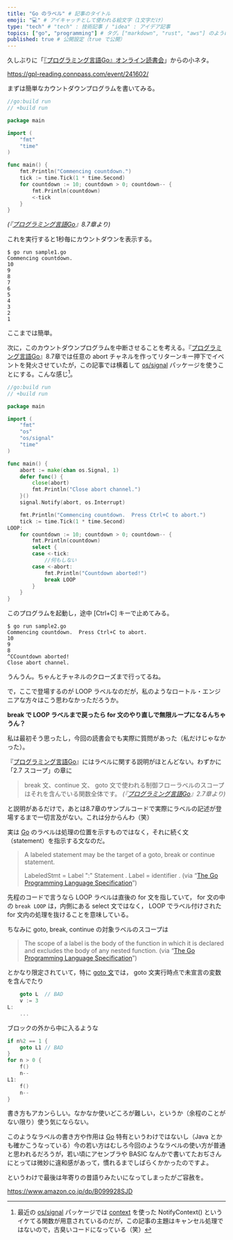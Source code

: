 ```yaml
---
title: "Go のラベル" # 記事のタイトル
emoji: "💻" # アイキャッチとして使われる絵文字（1文字だけ）
type: "tech" # "tech" : 技術記事 / "idea" : アイデア記事
topics: ["go", "programming"] # タグ。["markdown", "rust", "aws"] のように指定する
published: true # 公開設定（true で公開）
---
```


久しぶりに「[『プログラミング言語Go』オンライン読書会](https://gpl-reading.connpass.com/)」からの小ネタ。

https://gpl-reading.connpass.com/event/241602/

まずは簡単なカウントダウンプログラムを書いてみる。

```go:sample1.go
//go:build run
// +build run

package main

import (
    "fmt"
    "time"
)

func main() {
    fmt.Println("Commencing countdown.")
    tick := time.Tick(1 * time.Second)
    for countdown := 10; countdown > 0; countdown-- {
        fmt.Println(countdown)
        <-tick
    }
}
```
*(『[プログラミング言語Go]』8.7章より)*

これを実行すると1秒毎にカウントダウンを表示する。

```
$ go run sample1.go 
Commencing countdown.
10
9
8
7
6
5
4
3
2
1
```

ここまでは簡単。

次に，このカウントダウンプログラムを中断させることを考える。『[プログラミング言語Go]』8.7章では任意の abort チャネルを作ってリターンキー押下でイベントを発火させていたが，この記事では横着して [os/signal] パッケージを使うことにする。こんな感じ[^ctx1]。

[^ctx1]: 最近の [os/signal] パッケージでは [context] を使った NotifyContext() というイケてる関数が用意されているのだが，この記事の主題はキャンセル処理ではないので，古臭いコードになっている（笑）

```go:sample2.go
//go:build run
// +build run

package main

import (
    "fmt"
    "os"
    "os/signal"
    "time"
)

func main() {
    abort := make(chan os.Signal, 1)
    defer func() {
        close(abort)
        fmt.Println("Close abort channel.")
    }()
    signal.Notify(abort, os.Interrupt)

    fmt.Println("Commencing countdown.  Press Ctrl+C to abort.")
    tick := time.Tick(1 * time.Second)
LOOP:
    for countdown := 10; countdown > 0; countdown-- {
        fmt.Println(countdown)
        select {
        case <-tick:
            //何もしない
        case <-abort:
            fmt.Println("Countdown aborted!")
            break LOOP
        }
    }
}
```

このプログラムを起動し，途中 [Ctrl+C] キーで止めてみる。

```
$ go run sample2.go 
Commencing countdown.  Press Ctrl+C to abort.
10
9
8
^CCountdown aborted!
Close abort channel.
```

うんうん。ちゃんとチャネルのクローズまで行ってるね。

で，ここで登場するのが LOOP ラベルなのだが，私のようなロートル・エンジニアな方々はこう思わなかっただろうか。

**break で LOOP ラベルまで戻ったら for 文のやり直しで無限ループになるんちゃうん？**

私は最初そう思ったし，今回の読書会でも実際に質問があった（私だけじゃなかった）。

『[プログラミング言語Go]』にはラベルに関する説明がほとんどない。わずかに「2.7 スコープ」の章に

> break 文、continue 文、 goto 文で使われる制御フローラベルのスコープはそれを含んでいる関数全体です。
*(『[プログラミング言語Go]』2.7章より)*

と説明があるだけで，あとは8.7章のサンプルコードで実際にラベルの記述が登場するまで一切言及がない。これは分からんわ（笑）

実は [Go] のラベルは処理の位置を示すものではなく，それに続く文（statement）を指示する文なのだ。

> A labeled statement may be the target of a goto, break or continue statement.
>
> LabeledStmt = Label ":" Statement .
> Label       = identifier .
(via “[The Go Programming Language Specification](https://go.dev/ref/spec#Labeled_statements)”)


先程のコードで言うなら LOOP ラベルは直後の for 文を指していて， for 文の中の `break LOOP` は，内側にある select 文ではなく， LOOP でラベル付けされた for 文内の処理を抜けることを意味している。

ちなみに goto, break, continue の対象ラベルのスコープは

> The scope of a label is the body of the function in which it is declared and excludes the body of any nested function.
(via “[The Go Programming Language Specification](https://go.dev/ref/spec#Label_scopes)”)

とかなり限定されていて，特に [goto 文](https://go.dev/ref/spec#Goto_statements)では， goto 文実行時点で未宣言の変数を含んでたり

```go
    goto L  // BAD
    v := 3
L:
    ...
```

ブロックの外から中に入るような

```go
if n%2 == 1 {
    goto L1 // BAD
}
for n > 0 {
    f()
    n--
L1:
    f()
    n--
}
```

書き方もアカンらしい。なかなか使いどころが難しい，というか（余程のことがない限り）使う気にならない。

このようなラベルの書き方や作用は [Go] 特有というわけではないし（Java とかも確かこうなっている）今の若い方はむしろ今回のようなラベルの使い方が普通と思われるだろうが，若い頃にアセンブラや BASIC なんかで書いてたおぢさんにとっては微妙に違和感があって，慣れるまでしばらくかかったのですよ。

というわけで最後は年寄りの昔語りみたいになってしまったがご容赦を。

https://www.amazon.co.jp/dp/B099928SJD

[Go]: https://go.dev/ "The Go Programming Language"
[プログラミング言語Go]: https://www.amazon.co.jp/dp/B099928SJD
[os/signal]: https://pkg.go.dev/os/signal "signal package - os/signal - pkg.go.dev"
[context]: https://pkg.go.dev/context "context package - context - pkg.go.dev"
<!-- eof -->

